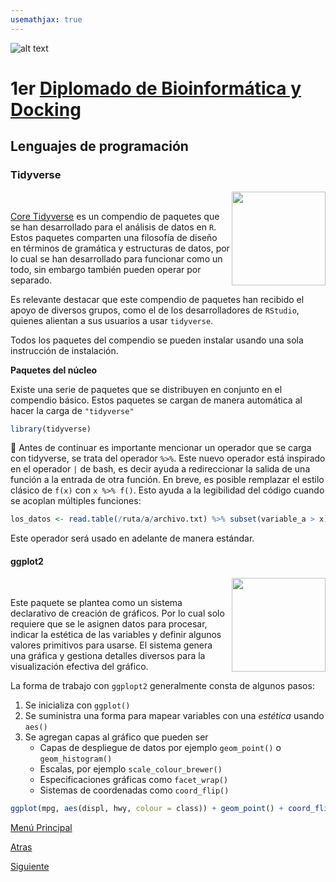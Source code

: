 ```yaml
---
usemathjax: true
---
```

![alt text](https://solariabiodata.com.mx/images/solaria_banner.png "Soluciones de Siguiente Generación")
# 1er [Diplomado de Bioinformática y Docking](./)

## Lenguajes de programación

### Tidyverse 

<img src="https://soka.gitlab.io/blog/post/2019-10-06-r-tidyverse-intro/images/hex-tidyverse.png" width=150 align=right>
<br>

[Core Tidyverse](https://www.tidyverse.org/packages/) es un compendio de paquetes que se han desarrollado para el análisis de datos en `R`. Estos paquetes comparten una filosofía de diseño en términos de gramática y estructuras de datos, por lo cual se han desarrollado para funcionar como un todo, sin embargo también pueden operar por separado.

Es relevante destacar que este compendio de paquetes han recibido el apoyo de diversos grupos, como el de los desarrolladores de `RStudio`, quienes alientan a sus usuarios a usar `tidyverse`.

Todos los paquetes del compendio se pueden instalar usando una sola instrucción de instalación.

**Paquetes del núcleo**

Existe una serie de paquetes que se distribuyen en conjunto en el compendio básico. Estos paquetes se cargan de manera automática al hacer la carga de `"tidyverse"`

```R
library(tidyverse)
```

🚩 Antes de continuar es importante mencionar un operador que se carga con tidyverse, se trata del operador `%>%`. Este nuevo operador está inspirado en el operador `|` de bash, es decir ayuda a redireccionar la salida de una función a la entrada de otra función. En breve, es posible remplazar el estilo clásico de `f(x)` con `x %>% f()`. Esto ayuda a la legibilidad del código cuando se acoplan múltiples funciones:

```R
los_datos <- read.table(/ruta/a/archivo.txt) %>% subset(variable_a > x) %>% head(100)
```

Este operador será usado en adelante de manera estándar.

#### ggplot2

<img src="https://d33wubrfki0l68.cloudfront.net/2c6239d311be6d037c251c71c3902792f8c4ddd2/12f67/css/images/hex/ggplot2.png" width=150 align=right><br>

Este paquete se plantea como un sistema declarativo de creación de gráficos. Por lo cual solo requiere que se le asignen datos para procesar, indicar la estética de las variables y definir algunos valores primitivos para usarse. El sistema genera una gráfica y gestiona detalles diversos para la visualización efectiva del gráfico.

La forma de trabajo con `ggplopt2` generalmente consta de algunos pasos:

 1. Se inicializa con `ggplot()`
 2. Se suministra una forma para mapear variables con una _estética_ usando `aes()`
 3. Se agregan capas al gráfico que pueden ser
    - Capas de despliegue de datos por ejemplo `geom_point()` o `geom_histogram()`
    - Escalas, por ejemplo `scale_colour_brewer()`
    - Especificaciones gráficas como `facet_wrap()`
    - Sistemas de coordenadas como `coord_flip()`

```R
ggplot(mpg, aes(displ, hwy, colour = class)) + geom_point() + coord_flip()
```

[Menú Principal](./)

[Atras](./estructurasR)

[Siguiente](#)
